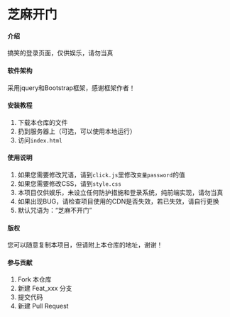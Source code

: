 # 芝麻开门

#### 介绍
搞笑的登录页面，仅供娱乐，请勿当真

#### 软件架构
采用jquery和Bootstrap框架，感谢框架作者！


#### 安装教程
1.  下载本仓库的文件
2.  扔到服务器上（可选，可以使用本地运行）
3.  访问`index.html`

#### 使用说明
1.  如果您需要修改咒语，请到`click.js`里修改`变量password`的值
2.  如果您需要修改CSS，请到`style.css`
3.  本项目仅供娱乐，未设立任何防护措施和登录系统，纯前端实现，请勿当真
4.  如果出现BUG，请检查项目使用的CDN是否失效，若已失效，请自行更换
5.  默认咒语为：“芝麻不开门”

#### 版权
您可以随意复制本项目，但请附上本仓库的地址，谢谢！

#### 参与贡献

1.  Fork 本仓库
2.  新建 Feat_xxx 分支
3.  提交代码
4.  新建 Pull Request